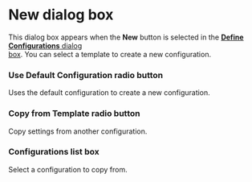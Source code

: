 # New dialog box

This dialog box appears when the **New**
button is selected in the [**Define Configurations** dialog \
box](../index). You can select a template to create a new configuration.

### Use Default Configuration radio button

Uses the default configuration to create a new configuration.

### Copy from Template radio button

Copy settings from another configuration.

### Configurations list box

Select a configuration to copy from.

